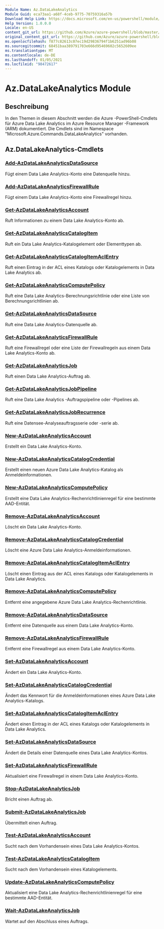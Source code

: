 ```yaml
---
Module Name: Az.DataLakeAnalytics
Module Guid: eca73aa1-a68f-4ceb-9775-70759316a57b
Download Help Link: https://docs.microsoft.com/en-us/powershell/module/az.datalakeanalytics
Help Version: 1.0.0.0
Locale: en-US
content_git_url: https://github.com/Azure/azure-powershell/blob/master/src/DataLakeAnalytics/DataLakeAnalytics/help/Az.DataLakeAnalytics.md
original_content_git_url: https://github.com/Azure/azure-powershell/blob/master/src/DataLakeAnalytics/DataLakeAnalytics/help/Az.DataLakeAnalytics.md
ms.openlocfilehash: f877c82613c07ec19d29836794f1b6251ad96b08
ms.sourcegitcommit: 68451baa389791703e666d95469602c5652609ee
ms.translationtype: MT
ms.contentlocale: de-DE
ms.lasthandoff: 01/05/2021
ms.locfileid: "98472617"
---
```

# Az.DataLakeAnalytics Module
## Beschreibung
In den Themen in diesem Abschnitt werden die Azure -PowerShell-Cmdlets für Azure Data Lake Analytics im Azure Resource Manager -Framework (ARM) dokumentiert. Die Cmdlets sind im Namespace "Microsoft.Azure.Commands.DataLakeAnalytics" vorhanden.

## Az.DataLakeAnalytics-Cmdlets
### [Add-AzDataLakeAnalyticsDataSource](Add-AzDataLakeAnalyticsDataSource.md)
Fügt einem Data Lake Analytics-Konto eine Datenquelle hinzu.

### [Add-AzDataLakeAnalyticsFirewallRule](Add-AzDataLakeAnalyticsFirewallRule.md)
Fügt einem Data Lake Analytics-Konto eine Firewallregel hinzu.

### [Get-AzDataLakeAnalyticsAccount](Get-AzDataLakeAnalyticsAccount.md)
Ruft Informationen zu einem Data Lake Analytics-Konto ab.

### [Get-AzDataLakeAnalyticsCatalogItem](Get-AzDataLakeAnalyticsCatalogItem.md)
Ruft ein Data Lake Analytics-Katalogelement oder Elementtypen ab.

### [Get-AzDataLakeAnalyticsCatalogItemAclEntry](Get-AzDataLakeAnalyticsCatalogItemAclEntry.md)
Ruft einen Eintrag in der ACL eines Katalogs oder Katalogelements in Data Lake Analytics ab.

### [Get-AzDataLakeAnalyticsComputePolicy](Get-AzDataLakeAnalyticsComputePolicy.md)
Ruft eine Data Lake Analytics-Berechnungsrichtlinie oder eine Liste von Berechnungsrichtlinien ab.

### [Get-AzDataLakeAnalyticsDataSource](Get-AzDataLakeAnalyticsDataSource.md)
Ruft eine Data Lake Analytics-Datenquelle ab.

### [Get-AzDataLakeAnalyticsFirewallRule](Get-AzDataLakeAnalyticsFirewallRule.md)
Ruft eine Firewallregel oder eine Liste der Firewallregeln aus einem Data Lake Analytics-Konto ab.

### [Get-AzDataLakeAnalyticsJob](Get-AzDataLakeAnalyticsJob.md)
Ruft einen Data Lake Analytics-Auftrag ab.

### [Get-AzDataLakeAnalyticsJobPipeline](Get-AzDataLakeAnalyticsJobPipeline.md)
Ruft eine Data Lake Analytics -Auftragspipeline oder -Pipelines ab.

### [Get-AzDataLakeAnalyticsJobRecurrence](Get-AzDataLakeAnalyticsJobRecurrence.md)
Ruft eine Datensee-Analyseauftragsserie oder -serie ab.

### [New-AzDataLakeAnalyticsAccount](New-AzDataLakeAnalyticsAccount.md)
Erstellt ein Data Lake Analytics-Konto.

### [New-AzDataLakeAnalyticsCatalogCredential](New-AzDataLakeAnalyticsCatalogCredential.md)
Erstellt einen neuen Azure Data Lake Analytics-Katalog als Anmeldeinformationen.

### [New-AzDataLakeAnalyticsComputePolicy](New-AzDataLakeAnalyticsComputePolicy.md)
Erstellt eine Data Lake Analytics-Rechenrichtlinienregel für eine bestimmte AAD-Entität.

### [Remove-AzDataLakeAnalyticsAccount](Remove-AzDataLakeAnalyticsAccount.md)
Löscht ein Data Lake Analytics-Konto.

### [Remove-AzDataLakeAnalyticsCatalogCredential](Remove-AzDataLakeAnalyticsCatalogCredential.md)
Löscht eine Azure Data Lake Analytics-Anmeldeinformationen.

### [Remove-AzDataLakeAnalyticsCatalogItemAclEntry](Remove-AzDataLakeAnalyticsCatalogItemAclEntry.md)
Löscht einen Eintrag aus der ACL eines Katalogs oder Katalogelements in Data Lake Analytics.

### [Remove-AzDataLakeAnalyticsComputePolicy](Remove-AzDataLakeAnalyticsComputePolicy.md)
Entfernt eine angegebene Azure Data Lake Analytics-Rechenrichtlinie.

### [Remove-AzDataLakeAnalyticsDataSource](Remove-AzDataLakeAnalyticsDataSource.md)
Entfernt eine Datenquelle aus einem Data Lake Analytics-Konto.

### [Remove-AzDataLakeAnalyticsFirewallRule](Remove-AzDataLakeAnalyticsFirewallRule.md)
Entfernt eine Firewallregel aus einem Data Lake Analytics-Konto.

### [Set-AzDataLakeAnalyticsAccount](Set-AzDataLakeAnalyticsAccount.md)
Ändert ein Data Lake Analytics-Konto.

### [Set-AzDataLakeAnalyticsCatalogCredential](Set-AzDataLakeAnalyticsCatalogCredential.md)
Ändert das Kennwort für die Anmeldeinformationen eines Azure Data Lake Analytics-Katalogs.

### [Set-AzDataLakeAnalyticsCatalogItemAclEntry](Set-AzDataLakeAnalyticsCatalogItemAclEntry.md)
Ändert einen Eintrag in der ACL eines Katalogs oder Katalogelements in Data Lake Analytics.

### [Set-AzDataLakeAnalyticsDataSource](Set-AzDataLakeAnalyticsDataSource.md)
Ändert die Details einer Datenquelle eines Data Lake Analytics-Kontos.

### [Set-AzDataLakeAnalyticsFirewallRule](Set-AzDataLakeAnalyticsFirewallRule.md)
Aktualisiert eine Firewallregel in einem Data Lake Analytics-Konto.

### [Stop-AzDataLakeAnalyticsJob](Stop-AzDataLakeAnalyticsJob.md)
Bricht einen Auftrag ab.

### [Submit-AzDataLakeAnalyticsJob](Submit-AzDataLakeAnalyticsJob.md)
Übermittelt einen Auftrag.

### [Test-AzDataLakeAnalyticsAccount](Test-AzDataLakeAnalyticsAccount.md)
Sucht nach dem Vorhandensein eines Data Lake Analytics-Kontos.

### [Test-AzDataLakeAnalyticsCatalogItem](Test-AzDataLakeAnalyticsCatalogItem.md)
Sucht nach dem Vorhandensein eines Katalogelements.

### [Update-AzDataLakeAnalyticsComputePolicy](Update-AzDataLakeAnalyticsComputePolicy.md)
Aktualisiert eine Data Lake Analytics-Rechenrichtlinienregel für eine bestimmte AAD-Entität.

### [Wait-AzDataLakeAnalyticsJob](Wait-AzDataLakeAnalyticsJob.md)
Wartet auf den Abschluss eines Auftrags.

